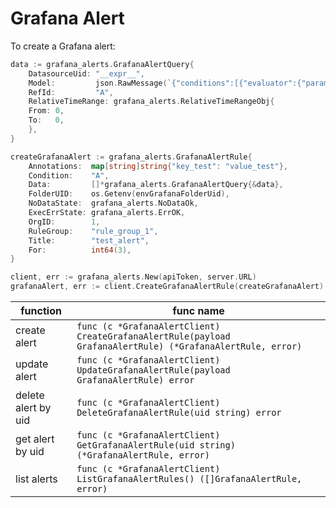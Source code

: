# Grafana Alert

To create a Grafana alert:

```go
data := grafana_alerts.GrafanaAlertQuery{
    DatasourceUid: "__expr__",
    Model:         json.RawMessage(`{"conditions":[{"evaluator":{"params":[0,0],"type":"gt"},"operator":{"type":"and"},"query":{"params":[]},"reducer":{"params":[],"type":"avg"},"type":"query"}],"datasource":{"type":"__expr__","uid":"__expr__"},"expression":"1 == 1","hide":false,"intervalMs":1000,"maxDataPoints":43200,"refId":"A","type":"math"}`),
    RefId:         "A",
    RelativeTimeRange: grafana_alerts.RelativeTimeRangeObj{
    From: 0,
    To:   0,
    },
}

createGrafanaAlert := grafana_alerts.GrafanaAlertRule{
    Annotations:  map[string]string{"key_test": "value_test"},
    Condition:    "A",
    Data:         []*grafana_alerts.GrafanaAlertQuery{&data},
    FolderUID:    os.Getenv(envGrafanaFolderUid),
    NoDataState:  grafana_alerts.NoDataOk,
    ExecErrState: grafana_alerts.ErrOK,
    OrgID:        1,
    RuleGroup:    "rule_group_1",
    Title:        "test_alert",
    For:          int64(3),
}

client, err := grafana_alerts.New(apiToken, server.URL)
grafanaAlert, err := client.CreateGrafanaAlertRule(createGrafanaAlert)
```

| function            | func name                                                                                                  |
|---------------------|------------------------------------------------------------------------------------------------------------|
| create alert        | `func (c *GrafanaAlertClient) CreateGrafanaAlertRule(payload GrafanaAlertRule) (*GrafanaAlertRule, error)` |
| update alert        | `func (c *GrafanaAlertClient) UpdateGrafanaAlertRule(payload GrafanaAlertRule) error`                      |
| delete alert by uid | `func (c *GrafanaAlertClient) DeleteGrafanaAlertRule(uid string) error`                                    |
| get alert by uid    | `func (c *GrafanaAlertClient) GetGrafanaAlertRule(uid string) (*GrafanaAlertRule, error)`                  |
| list alerts         | `func (c *GrafanaAlertClient) ListGrafanaAlertRules() ([]GrafanaAlertRule, error)`                         |
